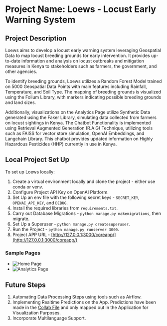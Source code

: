 # Project Name: Loews - Locust Early Warning System

## Project Description
Loews aims to develop a locust early warning system leveraging Geospatial Data to map locust breeding grounds for early intervention. It provides up-to-date information and analysis on locust outbreaks and mitigation measures in Kenya to stakeholders such as farmers, the government, and other agencies. 

To identify breeding grounds, Loews utilizes a Random Forest Model trained on 5000 Geospatial Data Points with main features including Rainfall, Temperature, and Soil Type. The mapping of breeding grounds is visualized using the Folium Library, with markers indicating possible breeding grounds and land sizes. 

Additionally, visualizations on the Analytics Page utilize Synthetic Data generated using the Faker Library, simulating data collected from farmers on locust sightings in Kenya. The Chatbot Functionality is implemented using Retrieval Augmented Generation (R.A.G) Technique, utilizing tools such as FAISS for vector store simulation, OpenAI Embeddings, and Langchain Library. This chatbot provides updated information on Highly Hazardous Pesticides (HHP) currently in use in Kenya.

## Local Project Set Up
To set up Loews locally:

1. Create a virtual environment locally and clone the project - either use conda or venv.
2. Configure Project API Key on OpenAI Platform.
3. Set Up an env file with the following secret keys - `SECRET_KEY`, `OPENAI_API_KEY`, and `DEBUG`.
4. Install the required libraries from `requirements.txt`.
5. Carry out Database Migrations - `python manage.py makemigrations`, then migrate.
6. Set Up a Superuser - `python manage.py createsuperuser`.
7. Run the Project - `python manage.py runserver 3000`.
8. Project APP URL - [http://127.0.0.1:3000/coreapp/](http://127.0.0.1:3000/coreapp/)

### Sample Pages
- ![Home Page](https://github.com/john-thuo1/loews/assets/108690517/34ab9c61-c028-4731-a192-e293669b767e)
- ![Analytics Page](https://github.com/john-thuo1/loews/assets/108690517/e7c4a91f-ae5d-4165-a6c9-3eeb3ea5a255)

## Future Steps
1. Automating Data Processing Steps using tools such as Airflow.
2. Implementing Realtime Predictions on the App. Predictions have been made in the [Collab File](https://colab.research.google.com/drive/1ZmHPuyaNubCCN9yNE9ofV-_Z3FJKc0WQ?usp=sharing) and only mapped out in the Application for Visualization Purposes. 
3. Incorporate Multilanguage Support.
